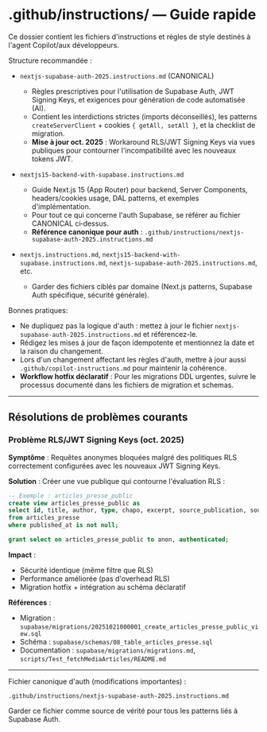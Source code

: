 # .github/instructions/ — Guide rapide

Ce dossier contient les fichiers d'instructions et règles de style destinés à l'agent Copilot/aux développeurs.

Structure recommandée :

- `nextjs-supabase-auth-2025.instructions.md` (CANONICAL)
  - Règles prescriptives pour l'utilisation de Supabase Auth, JWT Signing Keys, et exigences pour génération de code automatisée (AI).
  - Contient les interdictions strictes (imports déconseillés), les patterns `createServerClient` + cookies `{ getAll, setAll }`, et la checklist de migration.
  - **Mise à jour oct. 2025** : Workaround RLS/JWT Signing Keys via vues publiques pour contourner l'incompatibilité avec les nouveaux tokens JWT.

- `nextjs15-backend-with-supabase.instructions.md`
  - Guide Next.js 15 (App Router) pour backend, Server Components, headers/cookies usage, DAL patterns, et exemples d'implémentation.
  - Pour tout ce qui concerne l'auth Supabase, se référer au fichier CANONICAL ci‑dessus.
  - **Référence canonique pour auth** : `.github/instructions/nextjs-supabase-auth-2025.instructions.md`

- `nextjs.instructions.md`, `nextjs15-backend-with-supabase.instructions.md`, `nextjs-supabase-auth-2025.instructions.md`, etc.
  - Garder des fichiers ciblés par domaine (Next.js patterns, Supabase Auth spécifique, sécurité générale).

Bonnes pratiques:

- Ne dupliquez pas la logique d'auth : mettez à jour le fichier `nextjs-supabase-auth-2025.instructions.md` et référencez-le.
- Rédigez les mises à jour de façon idempotente et mentionnez la date et la raison du changement.
- Lors d'un changement affectant les règles d'auth, mettre à jour aussi `.github/copilot-instructions.md` pour maintenir la cohérence.
- **Workflow hotfix déclaratif** : Pour les migrations DDL urgentes, suivre le processus documenté dans les fichiers de migration et schemas.

---

## Résolutions de problèmes courants

### Problème RLS/JWT Signing Keys (oct. 2025)

**Symptôme** : Requêtes anonymes bloquées malgré des politiques RLS correctement configurées avec les nouveaux JWT Signing Keys.

**Solution** : Créer une vue publique qui contourne l'évaluation RLS :

```sql
-- Exemple : articles_presse_public
create view articles_presse_public as
select id, title, author, type, chapo, excerpt, source_publication, source_url, published_at, created_at
from articles_presse
where published_at is not null;

grant select on articles_presse_public to anon, authenticated;
```

**Impact** :
- Sécurité identique (même filtre que RLS)
- Performance améliorée (pas d'overhead RLS)
- Migration hotfix + intégration au schéma déclaratif

**Références** :
- Migration : `supabase/migrations/20251021000001_create_articles_presse_public_view.sql`
- Schéma : `supabase/schemas/08_table_articles_presse.sql`
- Documentation : `supabase/migrations/migrations.md`, `scripts/Test_fetchMediaArticles/README.md`

---

Fichier canonique d'auth (modifications importantes) :

` .github/instructions/nextjs-supabase-auth-2025.instructions.md `

Garder ce fichier comme source de vérité pour tous les patterns liés à Supabase Auth.
